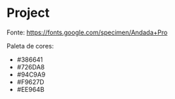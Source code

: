 # Project


Fonte: https://fonts.google.com/specimen/Andada+Pro

Paleta de cores:
- #386641
- #726DA8
- #94C9A9
- #F9627D
- #EE964B

